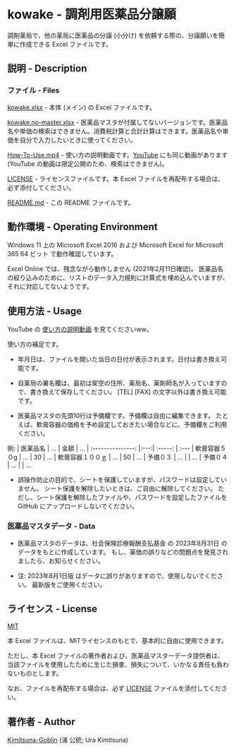 # kowake - 調剤用医薬品分譲願

調剤薬局で、他の薬局に医薬品の分譲 (小分け) を依頼する際の、分譲願いを簡単に作成できる Excel ファイルです。


## 説明 - Description

### ファイル - Files

[kowake.xlsx](https://github.com/Kimitsuna-Goblin/kowake/blob/master/kowake.xlsx) - 本体 (メイン) の Excel ファイルです。

[kowake.no-master.xlsx](https://github.com/Kimitsuna-Goblin/kowake/blob/master/kowake.no-master.xlsx) - 医薬品マスタが付属してないバージョンです。医薬品名や単価の検索はできません。消費税計算と合計計算はできます。医薬品名や単価を自分で入力したいときに使ってください。

[How-To-Use.mp4](https://github.com/Kimitsuna-Goblin/kowake/blob/master/How-To-Use.mp4) - 使い方の説明動画です。[YouTube](https://youtu.be/XuWe7ZRz2yQ) にも同じ動画があります (YouTube の動画は限定公開のため、検索はできません)。

[LICENSE](https://github.com/Kimitsuna-Goblin/kowake/blob/master/LICENSE) - ライセンスファイルです。本 Excel ファイルを再配布する場合は、必ず添付してください。

[README.md](https://github.com/Kimitsuna-Goblin/kowake/blob/master/README.md) - この README ファイルです。


## 動作環境 - Operating Environment

Windows 11 上の Microsoft Excel 2016 および Microsoft Excel for Microsoft 365 64 ビット で動作確認しています。

Excel Online では、残念ながら動作しません (2021年2月11日確認)。
医薬品名の絞り込みのために、リストのデータ入力規則に計算式を埋め込んでいますが、それに対応してないようです。


## 使用方法 - Usage

YouTube の [使い方の説明動画](https://youtu.be/XuWe7ZRz2yQ) を見てくださいww。


使い方の補足です。

+ 年月日は、ファイルを開いた当日の日付が表示されます。日付は書き換え可能です。

+ 自薬局の署名欄は、最初は架空の住所、薬局名、薬剤師名が入っていますので、書き換えて保存してください。
  [TEL] [FAX] の文字以外は書き換え可能です。

+ 医薬品マスタの先頭10行は予備欄です。予備欄は自由に編集できます。
  たとえば、軟膏容器の価格を予め設定しておきたい場合などに、予備欄をご利用ください。

例:
| 医薬品名          | ... | 金額    | ...
| :---------------: |:---:| :-----: | :---
| 軟膏容器５０g     | ... | 30      | ...
| 軟膏容器１００ｇ  | ... | 50      | ...
| 予備０３          | ... |         | ...
| 予備０４          | ... |         | ...

+ 誤操作防止の目的で、シートを保護していますが、パスワードは設定していません。
  シート保護を解除したいときは、ご自由に解除してください。
  ただし、シート保護を解除したファイルや、パスワードを設定したファイルを GitHub にアップロードしないでください。


### 医薬品マスタデータ - Data

+ 医薬品マスタのデータは、社会保険診療報酬支払基金 の 2023年8月31日 のデータをもとに作成しています。
  もし、薬価の誤りなどの問題点を発見されましたら、お知らせください。

+ 注: 2023年8月1日版 はデータに誤りがありますので、使用しないでください。 最新版をご使用ください。


## ライセンス - License

[MIT](https://github.com/Kimitsuna-Goblin/kowake/blob/master/LICENSE)

本 Excel ファイルは、MITライセンスのもとで、基本的に自由に使用できます。

ただし、本 Excel ファイルの著作者および、医薬品マスターデータ提供者は、
当該ファイルを使用したために生じた損害、損失について、いかなる責任も負わないものとします。

なお、ファイルを再配布する場合は、必ず [LICENSE](https://github.com/Kimitsuna-Goblin/kowake/blob/master/LICENSE) ファイルを添付してください。

## 著作者 - Author

[Kimitsuna-Goblin](https://github.com/Kimitsuna-Goblin) (浦 公統; Ura Kimitsuna)

